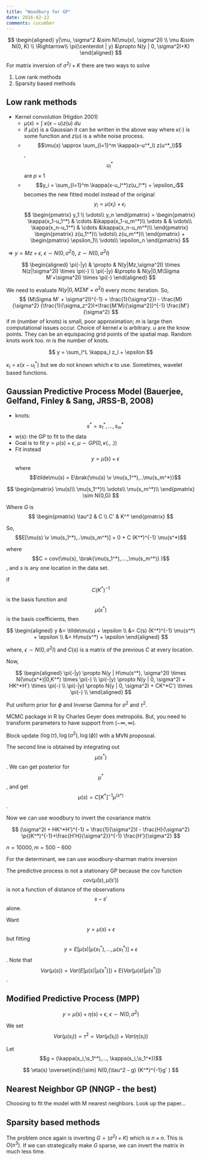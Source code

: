 ```yaml
---
title: "Woodbury for GP"
date: 2016-02-22
comments: cucumber
---
```


$$
\begin{aligned}
  y|\mu, \sigma^2 &\sim N(\mu(x), \sigma^2I) \\
  \mu &\sim N(0, K) \\
  \Rightarrow\\
  \pi(\centerdot | y) &\propto N(y | 0, \sigma^2I+K)
\end{aligned}
$$

For matrix inversion of $\sigma^2I+K$ there are two ways to solve

1. Low rank methods
2. Sparsity based methods

## Low rank methods

  - Kernel convolution (Higdon 2001)
      - $\mu(x) = \int~\kappa(x-u)z(u)~du$
      - if $\mu(x)$ is a Gaussian it can be written in the above way where $\kappa(\cdot)$ is some function and $z(u)$ is a white noise process.
      - $$\mu(x) \approx \sum_{l=1}^m \kappa(x-u^*_l) z(u^*_l)$$, $$u_l^*$$ are $p\times 1$
      - $$y_i = \sum_{l=1}^m \kappa(x-u_l^*)z(u_l^*) + \epsilon_i$$ becomes the new fitted model instead of the original $$y_i = \mu(x_i) + \epsilon_i$$
$$
\begin{pmatrix}
  y_1 \\
  \vdots\\
  y_n
\end{pmatrix}
=
\begin{pmatrix}
  \kappa(x_1-u_1^*) & \cdots &\kappa(x_1-u_m^*)\\
  \vdots & & \vdots\\
  \kappa(x_n-u_1^*) & \cdots &\kappa(x_n-u_m^*)\\
\end{pmatrix}
\begin{pmatrix}
  z(u_1^*)\\
  \vdots\\
  z(u_m^*)\\
\end{pmatrix} +
\begin{pmatrix}
  \epsilon_1\\
  \vdots\\
  \epsilon_n
\end{pmatrix}
$$

$\Rightarrow y = Mz + \epsilon$, $\epsilon \sim N(0,\sigma^2I)$, $z\sim N(0,\sigma^2I)$

$$
\begin{aligned}
 \pi(-|y) & \propto & N(y|Mz,\sigma^2I) \times N(z|\sigma^2I) \times \pi(-) \\
 \pi(-|y) &\propto & N(y|0,M\Sigma M'+\sigma^2I) \times \pi(-)
\end{aligned}
$$

We need to evaluate $N(y|0,M\Sigma M'+\sigma^2I)$ every mcmc iteration. 
So, 
$$
  (M\Sigma M' + \sigma^2I)^{-1} = \frac{1}{\sigma^2}I - \frac{M}{\sigma^2} (\frac{1}{\sigma_z^2}I+\frac{M'M}{\sigma^2})^{-1} \frac{M'}{\sigma^2}
$$
if $m$ (number of knots) is small, poor approximation; $m$ is large then computational issues occur. Choice of kernel $\kappa$ is arbitrary.
$u$ are the know points. They can be an equispacing grid points of the spatial map. Random knots work too. $m$ is the number of knots.

$$
  y = \sum_l^L \kappa_l z_l + \epsilon
$$

$\kappa_l = \kappa(x-u_l^*)$ but we do not known which $\kappa$ to use. Sometimes, wavelet based functions.


## Gaussian Predictive Process Model (Bauerjee, Gelfand, Finley & Sang, JRSS-B, 2008)

- knots: $$s^* = s_1^*, ..., s_m^*$$
- $w(s)$: the GP to fit to the data
- Goal is to fit $y=\mu(s)+\epsilon$, $\mu \sim GP(0,\kappa(.,.))$
- Fit instead $$y = \tilde\mu(s) + \epsilon$$ where $$\tilde\mu(s) = E\brak{\mu(s) \v \mu(s_1^*),..\mu(s_m^*)}$$

$$
\begin{pmatrix}
  \mu(s)\\
  \mu(s_1^*)\\
  \vdots\\
  \mu(s_m^*)\\
\end{pmatrix} \sim N(0,G)
$$

Where $G$ is 
$$
\begin{pmatrix}
  \tau^2 & C \\
  C' & K^*
\end{pmatrix}
$$

So, $$E[\mu(s) \v \mu(s_1^*),..\mu(s_m^*)]  =  0 + C (K^*)^{-1} \mu(s^*)$$

where $$C = cov(\mu(s), \brak{\mu(s_1^*),....,\mu(s_m^*)} )$$, and $s$ is any one location in the data set.

if $$C(K^*)^{-1}$$ is the basis function and $$\mu(s^*)$$ is the basis coefficients, then

$$
  \begin{aligned}
    y &= \tilde\mu(s) + \epsilon \\
    &= C(s) (K^*)^{-1} \mu(s^*) + \epsilon \\
    &= H\mu(s^*) + \epsilon
  \end{aligned}
$$

where, $\epsilon \sim N(0,\sigma^2I)$ and $C(s)$ is a matrix of the previous $C$ at every location.

Now, 

$$
\begin{aligned}
  \pi(-|y) \propto N(y | H\mu(s^*), \sigma^2I) \times N(\mu(s^*)|0,K^*) \times \pi(-) \\
  \pi(-|y) \propto N(y | 0, \sigma^2I + HK^*H') \times \pi(-) \\
  \pi(-|y) \propto N(y | 0, \sigma^2I + CK^*C') \times \pi(-) \\
\end{aligned}
$$

Put uniform prior for $\phi$ and Inverse Gamma for $\sigma^2$ and $\tau^2$.

MCMC package in R by Charles Geyer does metropolis. But, you need to transform parameters to have support from $(-\infty,\infty)$.

Block update $(\log(\tau),\log(\sigma^2),\log(\phi))$ with a MVN proposoal.

The second line is obtained by integrating out $$\mu(s^*)$$. We can get posterior for $$\mu^*$$, and get $$\mu(s)=C[K^*]^{-1}\mu^(s*)$$.

Now we can use woodbury to invert the covariance matrix

$$
  (\sigma^2I + HK^*H')^{-1} = \frac{1}{\sigma^2}I - \frac{H}{\sigma^2} \p{(K^*)^{-1}+\frac{H'H}{\sigma^2}}^{-1} \frac{H'}{\sigma^2}
$$

$n = 10000, m = 500-600$

For the determinant, we can use woodbury-sharman matrix inversion

The predictive process is not a stationary GP because the cov function $$cov(\tilde\mu(s),\tilde\mu(s'))$$is not a function of distance of the observations $$s-s'$$alone.

Want $$ y = \mu(s) + \epsilon$$ but fitting $$y = E[\mu(s) | \mu(s_1^*),...,\mu(s_1^*)] + \epsilon$$. Note that $$Var(\mu(s)) = Var(E[\mu(s)|\mu(s^*)]) + E(Var[\mu(s)|\mu(s^*)])$$.

## Modified Predictive Process (MPP)

$$
  y = \tilde\mu(s) + \eta(s) + \epsilon, ~ \epsilon \sim N(0,\sigma^2)
$$

We set $$Var(\mu(s_i)) = \tau^2 = Var(\tilde\mu(s_i)) + Var(\eta(s_i))$$

Let $$g = (\kappa(s_i,\s_1^*),..., \kappa(s_i,\s_1^*))$$

$$
  \eta(s) \overset{ind}{\sim} N(0,(\tau^2 - g) {K^*}^{-1}g' )
$$

## Nearest Neighbor GP (NNGP - the best)

Choosing to fit the model with M nearest neighbors. Look up the paper...

## Sparsity based methods

The problem once again is inverting $G=(\sigma^2I+K)$ which is $n\times n$. This is $O(n^3)$. If we can strategically make $G$ sparse, we can invert the matrix in much less time.
